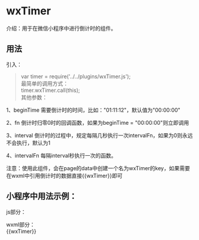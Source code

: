 # wxTimer
介绍：用于在微信小程序中进行倒计时的组件。
## 用法  
引入：
>var timer = require('../../plugins/wxTimer.js');  
最简单的调用方式：  
>timer.wxTimer.call(this);  
其他参数：  

1、beginTime    需要倒计时的时间，比如："01:11:12"，默认值为"00:00:00"

2、fn                倒计时归零0时的回调函数，如果为beginTime = "00:00:00"则立即调用

3、interval        倒计时的过程中，规定每隔几秒执行一次intervalFn，如果为0则永远不会执行，默认为1

4、intervalFn    每隔interval秒执行一次的函数。

 

注意：使用此组件，会在page的data中创建一个名为wxTimer的key，如果需要在wxml中引用倒计时的数据直接{{wxTimer}}即可  
  
## 小程序中用法示例：  
js部分：  
  
wxml部分：  
 <text>{{wxTimer}}</text>  


